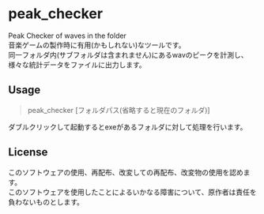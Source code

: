 # peak_checker
Peak Checker of waves in the folder<br>
音楽ゲームの製作時に有用(かもしれない)なツールです。<br>
同一フォルダ内(サブフォルダは含まれません)にあるwavのピークを計測し、<br>
様々な統計データをファイルに出力します。<br>

Usage
---

> peak_checker [フォルダパス(省略すると現在のフォルダ)]

ダブルクリックして起動するとexeがあるフォルダに対して処理を行います。

License
---

このソフトウェアの使用、再配布、改変しての再配布、改変物の使用を認めます。<br>
このソフトウェアを使用したことによるいかなる障害について、原作者は責任を負わないものとします。
